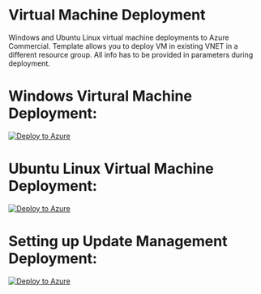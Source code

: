 # Virtual Machine Deployment
Windows and Ubuntu Linux virtual machine deployments to Azure Commercial.  Template allows you to deploy VM in existing VNET in a different resource group.  All info has to be provided in parameters during deployment.

# Windows Virtural Machine Deployment:
[![Deploy to Azure](https://aka.ms/deploytoazurebutton)](https://portal.azure.com/#create/Microsoft.Template/uri/https%3A%2F%2Fraw.githubusercontent.com%2Ftoddnelson5%2Fvmdeploy%2Fmaster%2FWindowsVirtualMachine.json)

# Ubuntu Linux Virtual Machine Deployment:
[![Deploy to Azure](https://aka.ms/deploytoazurebutton)](https://portal.azure.com/#create/Microsoft.Template/uri/https%3A%2F%2Fraw.githubusercontent.com%2Ftoddnelson5%2Fvmdeploy%2Fmaster%2Flinuxvm.json)

# Setting up Update Management Deployment:
[![Deploy to Azure](https://aka.ms/deploytoazurebutton)](https://portal.azure.com/#create/Microsoft.Template/uri/https%3A%2F%2Fraw.githubusercontent.com%2Ftoddnelson5%2Fvmdeploy%2Fmaster%2Fupdate-management.json)
